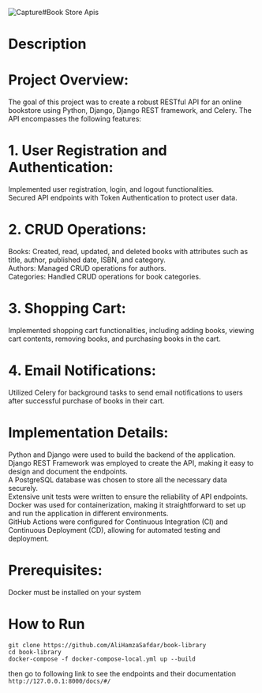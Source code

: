 ![Capture](https://github.com/AliHamzaSafdar/book-library/assets/92223723/541efbde-759a-4369-9474-7bdd59242456)#Book Store Apis
# Description
# Project Overview:

The goal of this project was to create a robust RESTful API for an online bookstore using Python, Django, Django REST framework, and Celery. The API encompasses the following features:<br>

# 1. User Registration and Authentication:<br>

Implemented user registration, login, and logout functionalities.<br>
Secured API endpoints with Token Authentication to protect user data.<br>

# 2. CRUD Operations:<br>

Books: Created, read, updated, and deleted books with attributes such as title, author, published date, ISBN, and category.<br>
Authors: Managed CRUD operations for authors.<br>
Categories: Handled CRUD operations for book categories.<br>

# 3. Shopping Cart:<br>

Implemented shopping cart functionalities, including adding books, viewing cart contents, removing books, and purchasing books in the cart.

# 4. Email Notifications:<br>

Utilized Celery for background tasks to send email notifications to users after successful purchase of books in their cart.<br>

# Implementation Details:<br>

Python and Django were used to build the backend of the application.<br>
Django REST Framework was employed to create the API, making it easy to design and document the endpoints.<br>
A PostgreSQL database was chosen to store all the necessary data securely.<br>
Extensive unit tests were written to ensure the reliability of API endpoints.<br>
Docker was used for containerization, making it straightforward to set up and run the application in different environments.<br>
GitHub Actions were configured for Continuous Integration (CI) and Continuous Deployment (CD), allowing for automated testing and deployment.<br>

# Prerequisites:<br>
Docker must be installed on your system<br>

# How to Run<br>
`git clone https://github.com/AliHamzaSafdar/book-library`<br>
`cd book-library`<br>
`docker-compose -f docker-compose-local.yml up --build`<br>

then go to following link to see the endpoints and their documentation
`http://127.0.0.1:8000/docs/#/`



